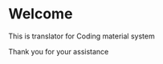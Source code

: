 <h1>Welcome</h1>

<panel>This is translator for Coding material system</panel>

Thank you for your assistance
